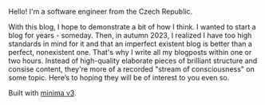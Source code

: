 Hello! I'm a software engineer from the Czech Republic.

With this blog, I hope to demonstrate a bit of how I think. I wanted to start a blog for years - someday. Then, in autumn 2023, I realized I have too high standards in mind for it and that an imperfect existent blog is better than a perfect, nonexistent one. That's why I write all my blogposts within one or two hours. Instead of high-quality elaborate pieces of brilliant structure and consise content, they're more of a recorded "stream of consciousness" on some topic. Here’s to hoping they will be of interest to you even so.

Built with [minima v3](https://github.com/jekyll/minima).
